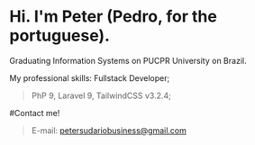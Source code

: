 # Hi. I'm Peter (Pedro, for the portuguese).

Graduating Information Systems on PUCPR University on Brazil.

My professional skills:
Fullstack Developer;
>PhP 9, Laravel 9, TailwindCSS v3.2.4;



#Contact me!
>E-mail: petersudariobusiness@gmail.com

